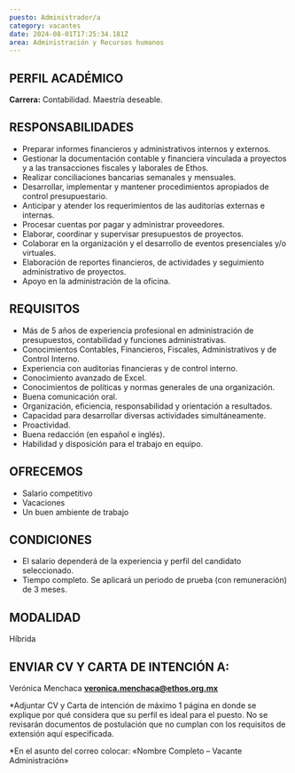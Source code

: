 ```yaml
---
puesto: Administrador/a
category: vacantes
date: 2024-08-01T17:25:34.181Z
area: Administración y Recursos humanos
---
```

<!--StartFragment-->

## PERFIL ACADÉMICO

**Carrera:** Contabilidad. Maestría deseable.

<!--EndFragment-->

<!--StartFragment-->

## RESPONSABILIDADES

* Preparar informes financieros y administrativos internos y externos.
* Gestionar la documentación contable y financiera vinculada a proyectos y a las transacciones fiscales y laborales de Ethos.
* Realizar conciliaciones bancarias semanales y mensuales.
* Desarrollar, implementar y mantener procedimientos apropiados de control presupuestario.
* Anticipar y atender los requerimientos de las auditorías externas e internas.
* Procesar cuentas por pagar y administrar proveedores.
* Elaborar, coordinar y supervisar presupuestos de proyectos.
* Colaborar en la organización y el desarrollo de eventos presenciales y/o virtuales.
* Elaboración de reportes financieros, de actividades y seguimiento administrativo de proyectos.
* Apoyo en la administración de la oficina.

<!--EndFragment-->

<!--StartFragment-->

## REQUISITOS

* Más de 5 años de experiencia profesional en administración de presupuestos, contabilidad y funciones administrativas.
* Conocimientos Contables, Financieros, Fiscales, Administrativos y de Control Interno. 
* Experiencia con auditorías financieras y de control interno.
* Conocimiento avanzado de Excel.
* Conocimientos de políticas y normas generales de una organización.
* Buena comunicación oral.
* Organización, eficiencia, responsabilidad y orientación a resultados.
* Capacidad para desarrollar diversas actividades simultáneamente.
* Proactividad.
* Buena redacción (en español e inglés).
* Habilidad y disposición para el trabajo en equipo.

<!--EndFragment-->

<!--StartFragment-->

## OFRECEMOS

* Salario competitivo
* Vacaciones
* Un buen ambiente de trabajo

<!--EndFragment-->

<!--StartFragment-->

## CONDICIONES

* El salario dependerá de la experiencia y perfil del candidato seleccionado.
* Tiempo completo. Se aplicará un periodo de prueba (con remuneración) de 3 meses.  

<!--EndFragment-->

<!--StartFragment-->

## MODALIDAD

H﻿íbrida

<!--EndFragment-->

<!--StartFragment-->

## ENVIAR CV Y CARTA DE INTENCIÓN A:

Verónica Menchaca
**veronica.menchaca@ethos.org.mx**

\*Adjuntar CV y Carta de intención de máximo 1 página en donde se explique por qué considera que su perfil es ideal para el puesto. No se revisarán documentos de postulación que no cumplan con los requisitos de extensión aquí especificada.

\*﻿En el asunto del correo colocar: «Nombre Completo – Vacante Administración»

<!--EndFragment-->
